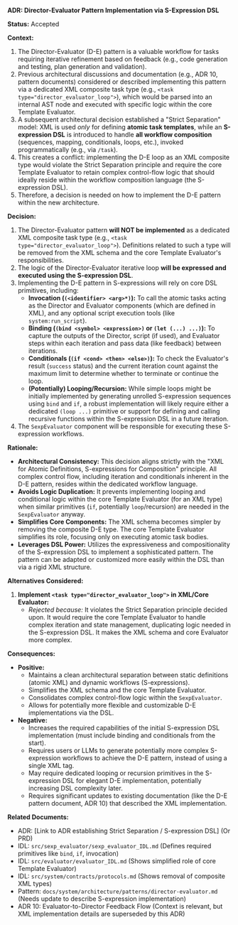 **ADR: Director-Evaluator Pattern Implementation via S-Expression DSL**

**Status:** Accepted

**Context:**

1.  The Director-Evaluator (D-E) pattern is a valuable workflow for tasks requiring iterative refinement based on feedback (e.g., code generation and testing, plan generation and validation).
2.  Previous architectural discussions and documentation (e.g., ADR 10, pattern documents) considered or described implementing this pattern via a dedicated XML composite task type (e.g., `<task type="director_evaluator_loop">`), which would be parsed into an internal AST node and executed with specific logic within the core Template Evaluator.
3.  A subsequent architectural decision established a "Strict Separation" model: XML is used *only* for defining **atomic task templates**, while an **S-expression DSL** is introduced to handle **all workflow composition** (sequences, mapping, conditionals, loops, etc.), invoked programmatically (e.g., via `/task`).
4.  This creates a conflict: implementing the D-E loop as an XML composite type would violate the Strict Separation principle and require the core Template Evaluator to retain complex control-flow logic that should ideally reside within the workflow composition language (the S-expression DSL).
5.  Therefore, a decision is needed on how to implement the D-E pattern within the new architecture.

**Decision:**

1.  The Director-Evaluator pattern **will NOT be implemented** as a dedicated XML composite task type (e.g., `<task type="director_evaluator_loop">`). Definitions related to such a type will be removed from the XML schema and the core Template Evaluator's responsibilities.
2.  The logic of the Director-Evaluator iterative loop **will be expressed and executed using the S-expression DSL**.
3.  Implementing the D-E pattern in S-expressions will rely on core DSL primitives, including:
    *   **Invocation (`(<identifier> <arg>*)`):** To call the atomic tasks acting as the Director and Evaluator components (which are defined in XML), and any optional script execution tools (like `system:run_script`).
    *   **Binding (`(bind <symbol> <expression>)` or `(let (...) ...)`):** To capture the outputs of the Director, script (if used), and Evaluator steps within each iteration and pass data (like feedback) between iterations.
    *   **Conditionals (`(if <cond> <then> <else>)`):** To check the Evaluator's result (`success` status) and the current iteration count against the maximum limit to determine whether to terminate or continue the loop.
    *   **(Potentially) Looping/Recursion:** While simple loops might be initially implemented by generating unrolled S-expression sequences using `bind` and `if`, a robust implementation will likely require either a dedicated `(loop ...)` primitive or support for defining and calling recursive functions within the S-expression DSL in a future iteration.
4.  The `SexpEvaluator` component will be responsible for executing these S-expression workflows.

**Rationale:**

*   **Architectural Consistency:** This decision aligns strictly with the "XML for Atomic Definitions, S-expressions for Composition" principle. All complex control flow, including iteration and conditionals inherent in the D-E pattern, resides within the dedicated workflow language.
*   **Avoids Logic Duplication:** It prevents implementing looping and conditional logic within the core Template Evaluator (for an XML type) when similar primitives (`if`, potentially `loop`/recursion) are needed in the `SexpEvaluator` anyway.
*   **Simplifies Core Components:** The XML schema becomes simpler by removing the composite D-E type. The core Template Evaluator simplifies its role, focusing only on executing atomic task bodies.
*   **Leverages DSL Power:** Utilizes the expressiveness and compositionality of the S-expression DSL to implement a sophisticated pattern. The pattern can be adapted or customized more easily within the DSL than via a rigid XML structure.

**Alternatives Considered:**

1.  **Implement `<task type="director_evaluator_loop">` in XML/Core Evaluator:**
    *   *Rejected because:* It violates the Strict Separation principle decided upon. It would require the core Template Evaluator to handle complex iteration and state management, duplicating logic needed in the S-expression DSL. It makes the XML schema and core Evaluator more complex.

**Consequences:**

*   **Positive:**
    *   Maintains a clean architectural separation between static definitions (atomic XML) and dynamic workflows (S-expressions).
    *   Simplifies the XML schema and the core Template Evaluator.
    *   Consolidates complex control-flow logic within the `SexpEvaluator`.
    *   Allows for potentially more flexible and customizable D-E implementations via the DSL.
*   **Negative:**
    *   Increases the required capabilities of the initial S-expression DSL implementation (must include binding and conditionals from the start).
    *   Requires users or LLMs to generate potentially more complex S-expression workflows to achieve the D-E pattern, instead of using a single XML tag.
    *   May require dedicated looping or recursion primitives in the S-expression DSL for elegant D-E implementation, potentially increasing DSL complexity later.
    *   Requires significant updates to existing documentation (like the D-E pattern document, ADR 10) that described the XML implementation.

**Related Documents:**

*   ADR: [Link to ADR establishing Strict Separation / S-expression DSL] (Or PRD)
*   IDL: `src/sexp_evaluator/sexp_evaluator_IDL.md` (Defines required primitives like `bind`, `if`, invocation)
*   IDL: `src/evaluator/evaluator_IDL.md` (Shows simplified role of core Template Evaluator)
*   IDL: `src/system/contracts/protocols.md` (Shows removal of composite XML types)
*   Pattern: `docs/system/architecture/patterns/director-evaluator.md` (Needs update to describe S-expression implementation)
*   ADR 10: Evaluator-to-Director Feedback Flow (Context is relevant, but XML implementation details are superseded by this ADR)

